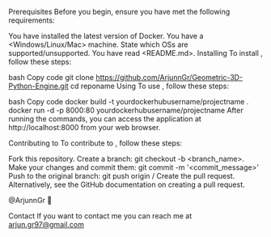 Prerequisites
Before you begin, ensure you have met the following requirements:

You have installed the latest version of Docker.
You have a <Windows/Linux/Mac> machine. State which OSs are supported/unsupported.
You have read <README.md>.
Installing <Geometric-3D-Python-Engine>
To install <Geometric-3D-Python-Engine>, follow these steps:

bash
Copy code
git clone https://github.com/ArjunnGr/Geometric-3D-Python-Engine.git
cd reponame
Using <Geometric-3D-Python-Engine>
To use <Geometric-3D-Python-Engine>, follow these steps:

bash
Copy code
docker build -t yourdockerhubusername/projectname .
docker run -d -p 8000:80 yourdockerhubusername/projectname
After running the commands, you can access the application at http://localhost:8000 from your web browser.

Contributing to <Geometric-3D-Python-Engine>
To contribute to <Geometric-3D-Python-Engine>, follow these steps:

Fork this repository.
Create a branch: git checkout -b <branch_name>.
Make your changes and commit them: git commit -m '<commit_message>'
Push to the original branch: git push origin <Geometric-3D-Python-Engine>/<location>
Create the pull request.
Alternatively, see the GitHub documentation on creating a pull request.


@ArjunnGr 📖

Contact
If you want to contact me you can reach me at arjun.gr97@gmail.com


